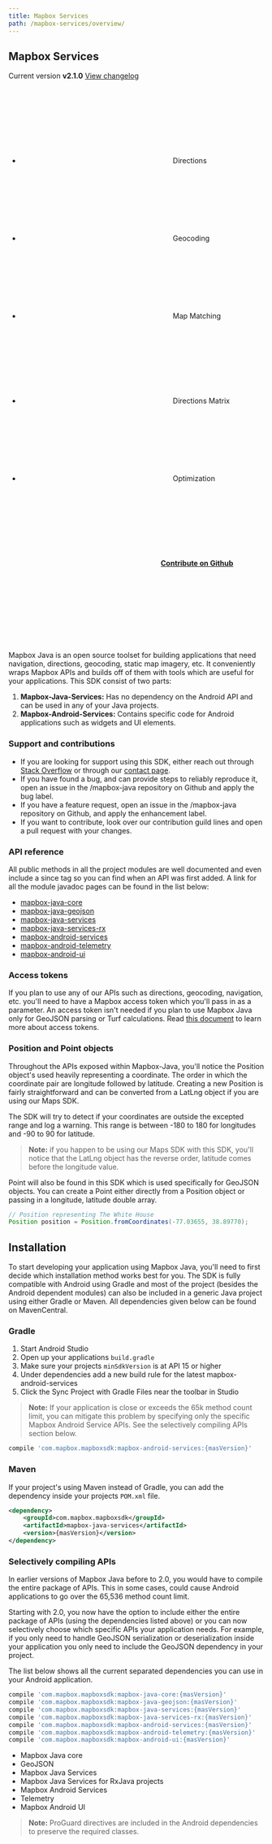 ```yaml
---
title: Mapbox Services
path: /mapbox-services/overview/
---
```


<div>
  <div class="sdk-card bg-green round-t p18 clip relative">
    <div>
    <h2 class="txt-h2-mm txt-fancy txt-h3">Mapbox Services</h2>
    <p class="txt-m mt6">Current version <strong>v2.1.0</strong> <a href="https://github.com/mapbox/mapbox-java/blob/master/CHANGELOG.md">View changelog</a></p>
    </div>
  </div>
  <div class="grid bg-gray-faint hmax180-mm">
  <div class="round-b p24 pb0 col-6">
    <ul class="unstyled">
      <li class="li-icon flex-parent flex-parent--center-cross"><svg class='icon'><use xlink:href='#icon-check'/></svg>Directions</li>
      <li class="li-icon flex-parent flex-parent--center-cross"><svg class='icon'><use xlink:href='#icon-check'/></svg>Geocoding</li>
      <li class="li-icon flex-parent flex-parent--center-cross"><svg class='icon'><use xlink:href='#icon-check'/></svg>Map Matching</li>
    </ul>
  </div>
  <div class="round-b p24 pb0 col-6">
    <ul class="unstyled">
      <li class="li-icon flex-parent flex-parent--center-cross"><svg class='icon'><use xlink:href='#icon-check'/></svg>Directions Matrix</li>
      <li class="li-icon flex-parent flex-parent--center-cross"><svg class='icon'><use xlink:href='#icon-check'/></svg>Optimization</li>
    </ul>
  </div>
  </div>
  <div class="block p12 bg-gray-faint">
  <a href="https://github.com/mapbox/mapbox-java" class="link-icon ml36 link-li flex-parent-inline flex-parent--center-cross"><svg class='icon'><use xlink:href='#icon-github'/></svg><strong>Contribute on Github</strong><svg class='icon'><use xlink:href='#icon-chevron-right'/></svg></a></div>
</div>

Mapbox Java is an open source toolset for building applications that need navigation, directions, geocoding, static map imagery, etc. It conveniently wraps Mapbox APIs and builds off of them with tools which are useful for your applications. This SDK consist of two parts:

1. **Mapbox-Java-Services:** Has no dependency on the Android API and can be used in any of your Java projects.
2. **Mapbox-Android-Services:** Contains specific code for Android applications such as widgets and UI elements.

### Support and contributions

- If you are looking for support using this SDK, either reach out through [Stack Overflow](https://stackoverflow.com/questions/tagged/mapbox+android) or through our [contact page](https://www.mapbox.com/contact/).
- If you have found a bug, and can provide steps to reliably reproduce it, open an issue in the /mapbox-java repository on Github and apply the bug label.
- If you have a feature request, open an issue in the /mapbox-java repository on Github, and apply the enhancement label.
- If you want to contribute, look over our contribution guild lines and open a pull request with your changes.

### API reference
All public methods in all the project modules are well documented and even include a since tag so you can find when an API was first added. A link for all the module javadoc pages can be found in the list below:

- [mapbox-java-core](https://www.mapbox.com/android-docs/api/mapbox-java/libjava-core/2.1.0/index.html)
- [mapbox-java-geojson](https://www.mapbox.com/android-docs/api/mapbox-java/libjava-geojson/2.1.0/index.html)
- [mapbox-java-services](https://www.mapbox.com/android-docs/api/mapbox-java/libjava-services/2.1.0/index.html)
- [mapbox-java-services-rx](https://www.mapbox.com/android-docs/api/mapbox-java/libjava-services-rx/2.1.0/index.html)
- [mapbox-android-services](https://www.mapbox.com/android-docs/api/mapbox-java/libandroid-services/2.1.0/index.html)
- [mapbox-android-telemetry](https://www.mapbox.com/android-docs/api/mapbox-java/libandroid-telemetry/2.1.0/index.html)
- [mapbox-android-ui](https://www.mapbox.com/android-docs/api/mapbox-java/libandroid-ui/2.1.0/index.html)

### Access tokens
If you plan to use any of our APIs such as directions, geocoding, navigation, etc. you'll need to have a Mapbox access token which you'll pass in as a parameter. An access token isn't needed if you plan to use Mapbox Java only for GeoJSON parsing or Turf calculations. Read [this document](https://www.mapbox.com/help/create-api-access-token/) to learn more about access tokens.

### Position and Point objects
Throughout the APIs exposed within Mapbox-Java, you'll notice the Position object's used heavily representing a coordinate. The order in which the coordinate pair are longitude followed by latitude. Creating a new Position is fairly straightforward and can be converted from a LatLng object if you are using our Maps SDK.

The SDK will try to detect if your coordinates are outside the excepted range and log a warning. This range is between -180 to 180 for longitudes and -90 to 90 for latitude.

> **Note:** if you happen to be using our Maps SDK with this SDK, you'll notice that the LatLng object has the reverse order, latitude comes before the longitude value.

Point will also be found in this SDK which is used specifically for GeoJSON objects. You can create a Point either directly from a Position object or passing in a longitude, latitude double array.

```java
// Position representing The White House
Position position = Position.fromCoordinates(-77.03655, 38.89770);
```

## Installation
To start developing your application using Mapbox Java, you'll need to first decide which installation method works best for you. The SDK is fully compatible with Android using Gradle and most of the project (besides the Android dependent modules) can also be included in a generic Java project using either Gradle or Maven. All dependencies given below can be found on MavenCentral.

### Gradle

1. Start Android Studio
2. Open up your applications `build.gradle`
3. Make sure your projects `minSdkVersion` is at API 15 or higher
4. Under dependencies add a new build rule for the latest mapbox-android-services
5. Click the Sync Project with Gradle Files near the toolbar in Studio

> **Note:** If your application is close or exceeds the 65k method count limit, you can mitigate this problem by specifying only the specific Mapbox Android Service APIs. See the selectively compiling APIs section below.

```groovy
compile 'com.mapbox.mapboxsdk:mapbox-android-services:{masVersion}'
```

### Maven

If your project's using Maven instead of Gradle, you can add the dependency inside your projects `POM.xml` file.

```xml
<dependency>
    <groupId>com.mapbox.mapboxsdk</groupId>
    <artifactId>mapbox-java-services</artifactId>
    <version>{masVersion}</version>
</dependency>
```

### Selectively compiling APIs

In earlier versions of Mapbox Java before to 2.0, you would have to compile the entire package of APIs. This in some cases, could cause Android applications to go over the 65,536 method count limit.

Starting with 2.0, you now have the option to include either the entire package of APIs (using the dependencies listed above) or you can now selectively choose which specific APIs your application needs. For example, if you only need to handle GeoJSON serialization or deserialization inside your application you only need to include the GeoJSON dependency in your project.

The list below shows all the current separated dependencies you can use in your Android application.

```groovy
compile 'com.mapbox.mapboxsdk:mapbox-java-core:{masVersion}'
compile 'com.mapbox.mapboxsdk:mapbox-java-geojson:{masVersion}'
compile 'com.mapbox.mapboxsdk:mapbox-java-services:{masVersion}'
compile 'com.mapbox.mapboxsdk:mapbox-java-services-rx:{masVersion}'
compile 'com.mapbox.mapboxsdk:mapbox-android-services:{masVersion}'
compile 'com.mapbox.mapboxsdk:mapbox-android-telemetry:{masVersion}'
compile 'com.mapbox.mapboxsdk:mapbox-android-ui:{masVersion}'
```

- Mapbox Java core
- GeoJSON
- Mapbox Java Services
- Mapbox Java Services for RxJava projects
- Mapbox Android Services
- Telemetry
- Mapbox Android UI

> **Note:** ProGuard directives are included in the Android dependencies to preserve the required classes.
